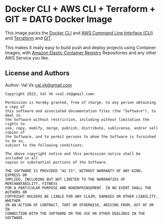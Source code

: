 # Docker CLI + AWS CLI + Terraform + GIT = DATG Docker Image

This image packs the [Docker CLI](https://docs.docker.com/engine/reference/commandline/cli/)
and [AWS Command Line Interface (CLI)](https://aws.amazon.com/cli/) and [Terraform](https://terraform.io) and [GIT](https://git-scm.com/).

This makes it really easy to build push and deploy projects using Container Images,
with [Amazon Elastic Container Registry](https://aws.amazon.com/ecr/) Repositories
and any other AWS Service you like.

## License and Authors

Author: Val Vk val.vk@gmail.com

```text
Copyright 2023, Val Vk <val.vk@gmail.com>

Permission is hereby granted, free of charge, to any person obtaining a copy of
this software and associated documentation files (the "Software"), to deal in
the Software without restriction, including without limitation the rights to
use, copy, modify, merge, publish, distribute, sublicense, and/or sell copies of
the Software, and to permit persons to whom the Software is furnished to do so,
subject to the following conditions:

The above copyright notice and this permission notice shall be included in all
copies or substantial portions of the Software.

THE SOFTWARE IS PROVIDED "AS IS", WITHOUT WARRANTY OF ANY KIND, EXPRESS OR
IMPLIED, INCLUDING BUT NOT LIMITED TO THE WARRANTIES OF MERCHANTABILITY, FITNESS
FOR A PARTICULAR PURPOSE AND NONINFRINGEMENT. IN NO EVENT SHALL THE AUTHORS OR
COPYRIGHT HOLDERS BE LIABLE FOR ANY CLAIM, DAMAGES OR OTHER LIABILITY, WHETHER
IN AN ACTION OF CONTRACT, TORT OR OTHERWISE, ARISING FROM, OUT OF OR IN
CONNECTION WITH THE SOFTWARE OR THE USE OR OTHER DEALINGS IN THE SOFTWARE.
```
